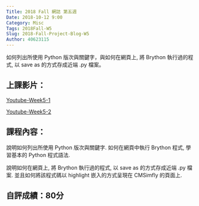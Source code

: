 ```yaml
---
Title: 2018 Fall 網誌 第五週
Date: 2018-10-12 9:00
Category: Misc
Tags: 2018Fall-W5
Slug: 2018-Fall-Project-Blog-W5
Author: 40623115
---
```


如何列出所使用 Python 版次與關鍵字，與如何在網頁上, 將 Brython 執行過的程式, 以 save as 的方式存成近端 .py 檔案。

<!-- PELICAN_END_SUMMARY -->


上課影片：
----

[Youtube-Week5-1](https://www.youtube.com/watch?v=Y0WPeopmxHg)

[Youtube-Week5-2](https://www.youtube.com/watch?v=n0EPI1J_0mk)


課程內容：
----
說明如何列出所使用 Python 版次與關鍵字. 如何在網頁中執行 Brython 程式, 學習基本的 Python 程式語法.

說明如何在網頁上, 將 Brython 執行過的程式, 以 save as 的方式存成近端 .py 檔案. 並且如何將該程式碼以 highlight 嵌入的方式呈現在 CMSimfly 的頁面上.



自評成績：80分
----

